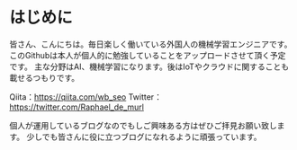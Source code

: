 # はじめに
皆さん、こんにちは。毎日楽しく働いている外国人の機械学習エンジニアです。
このGithubは本人が個人的に勉強していることをアップロードさせて頂く予定です。
主な分野はAI、機械学習になります。後はIoTやクラウドに関することも載せるつもりです。

Qiita：https://qiita.com/wb_seo
Twitter：https://twitter.com/Raphael_de_murl

個人が運用しているブログなのでもしご興味ある方はぜひご拝見お願い致します。
少しでも皆さんに役に立つブログになれるように頑張っています。
